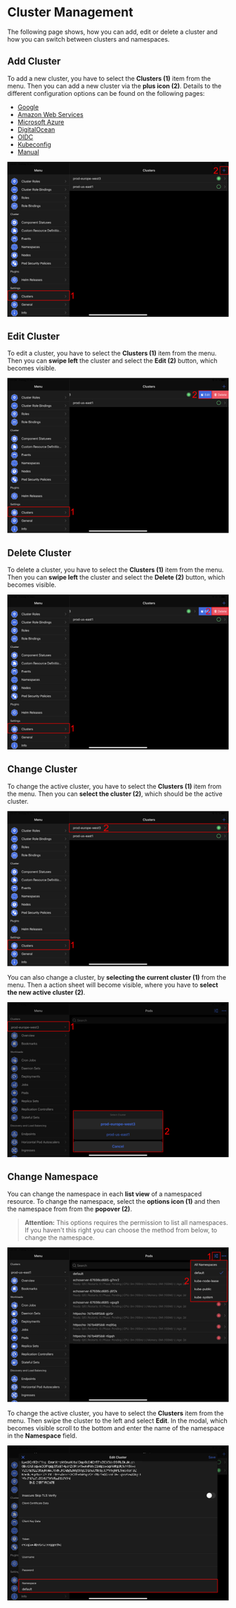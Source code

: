 # Cluster Management

The following page shows, how you can add, edit or delete a cluster and how you can switch between clusters and namespaces.

## Add Cluster

To add a new cluster, you have to select the **Clusters (1)** item from the menu. Then you can add a new cluster via the **plus icon (2)**. Details to the different configuration options can be found on the following pages:

- [Google](google.md)
- [Amazon Web Services](amazon-web-services.md)
- [Microsoft Azure](microsoft-azure.md)
- [DigitalOcean](digital-ocean.md)
- [OIDC](oidc.md)
- [Kubeconfig](kubeconfig.md)
- [Manual](manual.md)

![Add Cluster](../images/mobile/cluster-management-add-cluster.png)

## Edit Cluster

To edit a cluster, you have to select the **Clusters (1)** item from the menu. Then you can **swipe left** the cluster and select the **Edit (2)** button, which becomes visible.

![Edit Cluster](../images/mobile/cluster-management-edit-cluster.png)

## Delete Cluster

To delete a cluster, you have to select the **Clusters (1)** item from the menu. Then you can **swipe left** the cluster and select the **Delete (2)** button, which becomes visible.

![Delete Cluster](../images/mobile/cluster-management-delete-cluster.png)

## Change Cluster

To change the active cluster, you have to select the **Clusters (1)** item from the menu. Then you can **select the cluster (2)**, which should be the active cluster.

![Change Cluster 1](../images/mobile/cluster-management-change-cluster-1.png)

You can also change a cluster, by **selecting the current cluster (1)** from the menu. Then a action sheet will become visible, where you have to **select the new active cluster (2)**.

![Change Cluster 2](../images/mobile/cluster-management-change-cluster-2.png)

## Change Namespace

You can change the namespace in each **list view** of a namespaced resource. To change the namespace, select the **options icon (1)** and then the namespace from from the **popover (2)**.

> **Attention:** This options requires the permission to list all namespaces. If you haven't this right you can choose the method from below, to change the namespace.

![Change Namespace 1](../images/mobile/cluster-management-change-namespace-1.png)

To change the active cluster, you have to select the **Clusters** item from the menu. Then swipe the cluster to the left and select **Edit**. In the modal, which becomes visible scroll to the bottom and enter the name of the namespace in the **Namespace** field.

![Change Namespace 2](../images/mobile/cluster-management-change-namespace-2.png)
